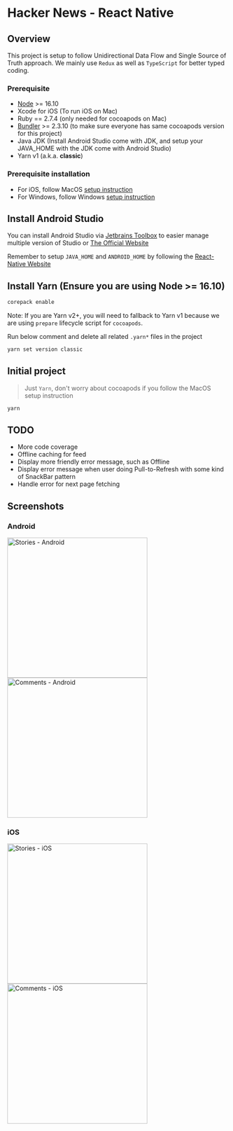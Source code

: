 # Hacker News - React Native

## Overview

This project is setup to follow Unidirectional Data Flow and Single Source of Truth approach.
We mainly use `Redux` as well as `TypeScript` for better typed coding.

### Prerequisite

- [Node](https://nodejs.org/en/) >= 16.10
- Xcode for iOS (To run iOS on Mac)
- Ruby == 2.7.4 (only needed for cocoapods on Mac)
- [Bundler](https://bundler.io/) >= 2.3.10 (to make sure everyone has same cocoapods version for this project)
- Java JDK (Install Android Studio come with JDK, and setup your JAVA_HOME with the JDK come with Android Studio)
- Yarn v1 (a.k.a. **classic**)

### Prerequisite installation

- For iOS, follow MacOS [setup instruction](./.docs/SETUP_MACOS.md)
- For Windows, follow Windows [setup instruction](./.docs/SETUP_WINDOWS.md)

## Install Android Studio

You can install Android Studio via [Jetbrains Toolbox](https://www.jetbrains.com/lp/toolbox/) to easier manage multiple version of Studio or [The Official Website](https://developer.android.com/studio)

Remember to setup `JAVA_HOME` and `ANDROID_HOME` by following the [React-Native Website](https://reactnative.dev/docs/environment-setup)

## Install Yarn (Ensure you are using Node >= 16.10)

```sh
corepack enable
```

Note: If you are Yarn v2+, you will need to fallback to Yarn v1 because we are using `prepare` lifecycle script for `cocoapods`.

Run below comment and delete all related `.yarn*` files in the project

```sh
yarn set version classic
```

## Initial project

> Just `Yarn`, don't worry about cocoapods if you follow the MacOS setup instruction

```sh
yarn
```

## TODO

- More code coverage
- Offline caching for feed
- Display more friendly error message, such as Offline
- Display error message when user doing Pull-to-Refresh with some kind of SnackBar pattern
- Handle error for next page fetching

## Screenshots

### Android

<img src="screenshots/android-stories.png" width="320" alt="Stories - Android">
<img src="screenshots/android-comments.png" width="320" alt="Comments - Android">

### iOS

<img src="screenshots/ios-stories.png" width="320" alt="Stories - iOS">
<img src="screenshots/ios-comments.png" width="320" alt="Comments - iOS">
